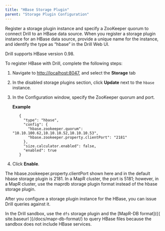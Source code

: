 ```yaml
---
title: "HBase Storage Plugin"
parent: "Storage Plugin Configuration"
---
```

Register a storage plugin instance and specify a ZooKeeper quorum to connect
Drill to an HBase data source. When you register a storage plugin instance for
an HBase data source, provide a unique name for the instance, and identify the
type as “hbase” in the Drill Web UI.

Drill supports HBase version 0.98.

To register HBase with Drill, complete the following steps:

  1. Navigate to [http://localhost:8047](http://localhost:8047/), and select the **Storage** tab
  2. In the disabled storage plugins section, click **Update** next to the `hbase` instance.
  3. In the Configuration window, specify the ZooKeeper quorum and port. 
  

     **Example**  

            {
              "type": "hbase",
              "config": {
                "hbase.zookeeper.quorum": "10.10.100.62,10.10.10.52,10.10.10.53",
                "hbase.zookeeper.property.clientPort": "2181"
              },
              "size.calculator.enabled": false,
              "enabled": true
            }

  4. Click **Enable**.

The hbase.zookeeper.property.clientPort shown here and in the default hbase storage plugin is 2181. In a MapR cluster, the port is 5181; however, in a MapR cluster, use the maprdb storage plugin format instead of the hbase storage plugin. 

After you configure a storage plugin instance for the HBase, you can
issue Drill queries against it.

In the Drill sandbox, use the `dfs` storage plugin and the [MapR-DB format]({{ site.baseurl }}/docs/mapr-db-format/) to query HBase files because the sandbox does not include HBase services.